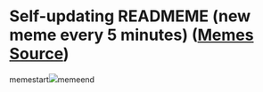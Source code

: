 # Self-updating READMEME (new meme every 5 minutes) ([Memes Source](https://bramses.notion.site/a49c1e962b7646879176ac3b327b6533?v=4d1eda54b170483cb03a40f257231764))

memestart![](https://www.notion.so/image/https%3A%2F%2Fs3-us-west-2.amazonaws.com%2Fsecure.notion-static.com%2F7bc72d9e-11df-46e8-bc49-73c407c804bf%2FA6C31606-7E9E-4BB3-A56F-89E1EEE692FD.jpeg?table=block&id=f529ddf8-0c03-411f-9ae7-41fd6bce1aeb&cache=v2)memeend
